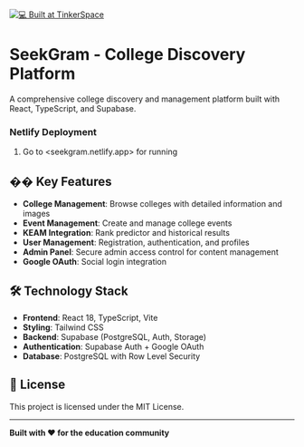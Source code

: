 
[![💻 Built at TinkerSpace](https://img.shields.io/badge/Built%20at-TinkerSpace-blueviolet?style=for-the-badge&label=%F0%9F%92%BBBuilt%20at&labelColor=turquoise&color=white)](https://tinkerhub.org/tinkerspace)


# SeekGram - College Discovery Platform

A comprehensive college discovery and management platform built with React, TypeScript, and Supabase.


### Netlify Deployment
1. Go to <seekgram.netlify.app> for running


## �� Key Features

- **College Management**: Browse colleges with detailed information and images
- **Event Management**: Create and manage college events
- **KEAM Integration**: Rank predictor and historical results
- **User Management**: Registration, authentication, and profiles
- **Admin Panel**: Secure admin access control for content management
- **Google OAuth**: Social login integration

## 🛠️ Technology Stack

- **Frontend**: React 18, TypeScript, Vite
- **Styling**: Tailwind CSS
- **Backend**: Supabase (PostgreSQL, Auth, Storage)
- **Authentication**: Supabase Auth + Google OAuth
- **Database**: PostgreSQL with Row Level Security


## 📄 License

This project is licensed under the MIT License.

---

**Built with ❤️ for the education community**
